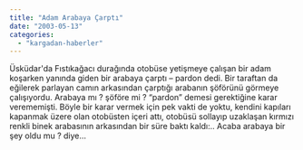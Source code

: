 ```yaml
---
title: "Adam Arabaya Çarptı"
date: "2003-05-13"
categories: 
  - "kargadan-haberler"
---
```


Üsküdar'da Fıstıkağacı durağında otobüse yetişmeye çalışan bir adam koşarken yanında giden bir arabaya çarptı – pardon dedi. Bir taraftan da eğilerek parlayan camın arkasından çarptığı arabanın şöförünü görmeye çalışıyordu. Arabaya mı ? şöföre mi ? “pardon” demesi gerektiğine karar verememişti. Böyle bir karar vermek için pek vakti de yoktu, kendini kapıları kapanmak üzere olan otobüsten içeri attı, otobüsü sollayıp uzaklaşan kırmızı renkli binek arabasının arkasından bir süre baktı kaldı:.. Acaba arabaya bir şey oldu mu ? diye...
